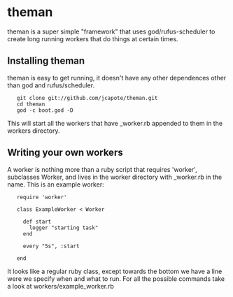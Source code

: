 # theman

theman is a super simple "framework" that uses god/rufus-scheduler to create long running workers that do things at certain times.

## Installing theman

theman is easy to get running, it doesn't have any other dependences other than god and rufus/scheduler.

       git clone git://github.com/jcapote/theman.git
       cd theman
       god -c boot.god -D

This will start all the workers that have _worker.rb appended to them in the workers directory.

## Writing your own workers

A worker is nothing more than a ruby script that requires 'worker', subclasses Worker, and lives in the worker directory with _worker.rb in the name. This is an example worker:

       require 'worker'

       class ExampleWorker < Worker

         def start
           logger "starting task"
         end

         every "5s", :start

       end

It looks like a regular ruby class, except towards the bottom we have a line were we specify when and what to run. For all the possible commands take a look at workers/example_worker.rb